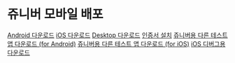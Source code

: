
<html lang="ko">
	<head>
		<meta charset="utf-8">
		<meta name="viewport" content="width=device-width, initial-scale=1">
		<title>쥬니버 모바일 배포</title>
		<link rel="stylesheet" href="http://code.jquery.com/mobile/1.0.1/jquery.mobile-1.0.1.min.css" />
		<script src="http://code.jquery.com/jquery-1.6.4.min.js"></script>
		<script src="http://code.jquery.com/mobile/1.0.1/jquery.mobile-1.0.1.min.js"></script>
	</head>
	<body>
		<div data-role="page" id="ios" data-add-back-btn="true">
			<div data-role="header">
				<h1>쥬니버 모바일 배포</h1>
			</div>
			<div data-role="content">
                <a href="http://flashdev.naver.com/FlashUILab/Project/JuniorNaver/mobileapp/test/JuniverAndroid.apk" data-role="button" data-icon="star" data-theme="b" rel="external">Android 다운로드</a>
                <a href="itms-services://?action=download-manifest&url=https://raw.githubusercontent.com/twipixel/deploy/master/naver/jr/com.nhncorp.jr.beta.plist" data-role="button" data-icon="star" data-theme="b" rel="external">iOS 다운로드</a>
                <a href="http://flashdev.naver.com/FlashUILab/Project/JuniorNaver/mobileapp/test/JuniverDesktop.air" data-role="button" data-icon="star" data-theme="b" rel="external">Desktop 다운로드</a>
                <a href="http://flashdev.naver.com/FlashUILab/Project/JuniorNaver/mobileapp/test/NHN_InHouse_Distribution_Provisioning_Profile.mobileprovision" data-role="button" data-icon="star" data-theme="b" rel="external">인증서 설치</a>
				<a href="http://flashdev.naver.com/FlashUILab/Project/JuniorNaver/mobileapp/test/JrAndroidTest.apk" data-role="button" data-icon="star" data-theme="c" rel="external">쥬니버용 다른 테스트 앱 다운로드 (for Android)</a>
				<a href="itms-services://?action=download-manifest&url=https://raw.githubusercontent.com/twipixel/deploy/master/naver/jr/com.nhncorp.jr.test.plist" data-role="button" data-icon="star" data-theme="c" rel="external">쥬니버용 다른 테스트 앱 다운로드 (for iOS)</a>
				<a href="itms-services://?action=download-manifest&url=https://raw.githubusercontent.com/twipixel/deploy/master/naver/jr/com.nhncorp.jr.beta.plist" data-role="button" data-icon="star" data-theme="b" rel="external">iOS 디버그용 다운로드</a>
			</div>
		</div>
	</body>
</html>
